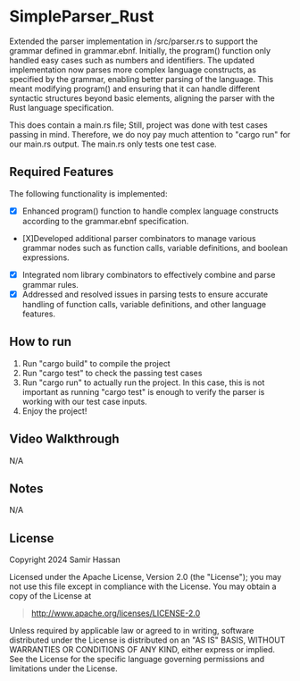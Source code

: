 # SimpleParser_Rust

Extended the parser implementation in /src/parser.rs to support the grammar defined in grammar.ebnf. Initially, the program() function only handled easy cases such as numbers and identifiers. The updated implementation now parses more complex language constructs, as specified by the grammar, enabling better parsing of the language. This meant modifying program() and ensuring that it can handle different syntactic structures beyond basic elements, aligning the parser with the Rust language specification.

This does contain a main.rs file; Still, project was done with test cases passing in mind. Therefore, we do noy pay much attention to "cargo run" for our main.rs output. The main.rs only tests one test case.


## Required Features

The following functionality is implemented:

- [X] Enhanced program() function to handle complex language constructs according to the grammar.ebnf specification.
- [X]Developed additional parser combinators to manage various grammar nodes such as function calls, variable definitions, and boolean expressions.
- [X] Integrated nom library combinators to effectively combine and parse grammar rules.
- [X] Addressed and resolved issues in parsing tests to ensure accurate handling of function calls, variable definitions, and other language features.

## How to run

1. Run "cargo build" to compile the project
2. Run "cargo test" to check the passing test cases
3. Run "cargo run" to actually run the project. In this case, this is not important as running "cargo test" is enough to verify the parser is working with our test case inputs.
4. Enjoy the project!

## Video Walkthrough

N/A

## Notes

N/A

## License

Copyright 2024 Samir Hassan

Licensed under the Apache License, Version 2.0 (the "License"); you may not use this file except in compliance with the License. You may obtain a copy of the License at

> http://www.apache.org/licenses/LICENSE-2.0

Unless required by applicable law or agreed to in writing, software distributed under the License is distributed on an "AS IS" BASIS, WITHOUT WARRANTIES OR CONDITIONS OF ANY KIND, either express or implied. See the License for the specific language governing permissions and limitations under the License.